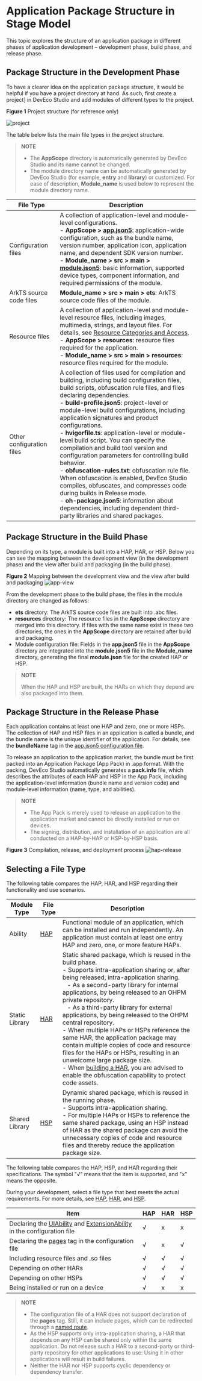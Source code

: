 # Application Package Structure in Stage Model

This topic explores the structure of an application package in different phases of application development – development phase, build phase, and release phase.

## Package Structure in the Development Phase
To have a clearer idea on the application package structure, it would be helpful if you have a project directory at hand. As such, first create a project] in DevEco Studio and add modules of different types to the project.

**Figure 1** Project structure (for reference only)

![project](figures/project.png)

The table below lists the main file types in the project structure.

> **NOTE**
> 
> - The **AppScope** directory is automatically generated by DevEco Studio and its name cannot be changed.
> - The module directory name can be automatically generated by DevEco Studio (for example, **entry** and **library**) or customized. For ease of description, **Module_name** is used below to represent the module directory name.

 
| File Type| Description| 
| -------- | -------- | 
| Configuration files| A collection of application-level and module-level configurations.<br> - **AppScope &gt; [app.json5](app-configuration-file.md)**: application-wide configuration, such as the bundle name, version number, application icon, application name, and dependent SDK version number.<br> - **Module_name &gt; src &gt; main &gt; [module.json5](module-configuration-file.md)**: basic information, supported device types, component information, and required permissions of the module.|
| ArkTS source code files| **Module_name &gt; src &gt; main &gt; ets**: ArkTS source code files of the module.| 
| Resource files| A collection of application-level and module-level resource files, including images, multimedia, strings, and layout files. For details, see [Resource Categories and Access](resource-categories-and-access.md).<br> - **AppScope &gt; resources**: resource files required for the application.<br> - **Module_name &gt; src &gt; main &gt; resources**: resource files required for the module.| 
| Other configuration files| A collection of files used for compilation and building, including build configuration files, build scripts, obfuscation rule files, and files declaring dependencies.<br> - **build-profile.json5**: project-level or module-level build configurations, including application signatures and product configurations.<br> - **hvigorfile.ts**: application-level or module-level build script. You can specify the compilation and build tool version and configuration parameters for controlling build behavior.<br> - **obfuscation-rules.txt**: obfuscation rule file. When obfuscation is enabled, DevEco Studio compiles, obfuscates, and compresses code during builds in Release mode.<br> - **oh-package.json5**: information about dependencies, including dependent third-party libraries and shared packages.| 


## Package Structure in the Build Phase
Depending on its type, a module is built into a HAP, HAR, or HSP. Below you can see the mapping between the development view (in the development phase) and the view after build and packaging (in the build phase).

**Figure 2** Mapping between the development view and the view after build and packaging
![app-view](figures/app-view.png)

From the development phase to the build phase, the files in the module directory are changed as follows:
- **ets** directory: The ArkTS source code files are built into .abc files.
- **resources** directory: The resource files in the **AppScope** directory are merged into this directory. If files with the same name exist in these two directories, the ones in the **AppScope** directory are retained after build and packaging.
- Module configuration file: Fields in the **app.json5** file in the **AppScope** directory are integrated into the **module.json5** file in the **Module_name** directory, generating the final **module.json** file for the created HAP or HSP.

> **NOTE**
> 
> When the HAP and HSP are built, the HARs on which they depend are also packaged into them.

## Package Structure in the Release Phase

Each application contains at least one HAP and zero, one or more HSPs. The collection of HAP and HSP files in an application is called a bundle, and the bundle name is the unique identifier of the application. For details, see the **bundleName** tag in the [app.json5 configuration file](app-configuration-file.md).

To release an application to the application market, the bundle must be first packed into an Application Package (App Pack) in .app format. With the packing, DevEco Studio automatically generates a **pack.info** file, which describes the attributes of each HAP and HSP in the App Pack, including the application-level information (bundle name and version code) and module-level information (name, type, and abilities).

> **NOTE**
> 
> - The App Pack is merely used to release an application to the application market and cannot be directly installed or run on devices.
> - The signing, distribution, and installation of an application are all conducted on a HAP-by-HAP or HSP-by-HSP basis.

**Figure 3** Compilation, release, and deployment process
![hap-release](figures/hap-release.png)

## Selecting a File Type

The following table compares the HAP, HAR, and HSP regarding their functionality and use scenarios.

| Module Type| File Type| Description| 
| -------- | -------- | -------- | 
| Ability | [HAP](hap-package.md)| Functional module of an application, which can be installed and run independently. An application must contain at least one entry HAP and zero, one, or more feature HAPs.| 
| Static Library | [HAR](har-package.md) | Static shared package, which is reused in the build phase.<br> - Supports intra-application sharing or, after being released, intra-application sharing.<br> &ensp; - As a second-party library for internal applications, by being released to an OHPM private repository.<br> &ensp; - As a third-party library for external applications, by being released to the OHPM central repository.<br> - When multiple HAPs or HSPs reference the same HAR, the application package may contain multiple copies of code and resource files for the HAPs or HSPs, resulting in an unwelcome large package size.<br> - When [building a HAR](https://gitee.com/openharmony/docs/blob/master/en/application-dev/quick-start/har-package.md#building-a-har), you are advised to enable the obfuscation capability to protect code assets.| 
| Shared Library | [HSP](in-app-hsp.md)| Dynamic shared package, which is reused in the running phase.<br> - Supports intra-application sharing.<br> - For multiple HAPs or HSPs to reference the same shared package, using an HSP instead of HAR as the shared package can avoid the unnecessary copies of code and resource files and thereby reduce the application package size.| 

The following table compares the HAP, HSP, and HAR regarding their specifications. The symbol "√" means that the item is supported, and "x" means the opposite.

During your development, select a file type that best meets the actual requirements. For more details, see [HAP](hap-package.md), [HAR](har-package.md), and [HSP](in-app-hsp.md).

| Item| HAP | HAR | HSP |
| -------- | ---------- |----------- |----------- |
| Declaring the [UIAbility](../application-models/uiability-overview.md) and [ExtensionAbility](../application-models/extensionability-overview.md) in the configuration file |  √  |  x  |  x  |
| Declaring the [pages](./module-configuration-file.md#pages) tag in the configuration file| √  |x|√ |
| Including resource files and .so files| √  |√ |√|
| Depending on other HARs| √ |√  |√  |
| Depending on other HSPs| √ |√  |√  |
| Being installed or run on a device| √ |x|x|

> **NOTE**
> 
> - The configuration file of a HAR does not support declaration of the **pages** tag. Still, it can include pages, which can be redirected through a [named route](../ui/arkts-routing.md#named-route).
> - As the HSP supports only intra-application sharing, a HAR that depends on any HSP can be shared only within the same application. Do not release such a HAR to a second-party or third-party repository for other applications to use: Using it in other applications will result in build failures.
> - Neither the HAR nor HSP supports cyclic dependency or dependency transfer.
